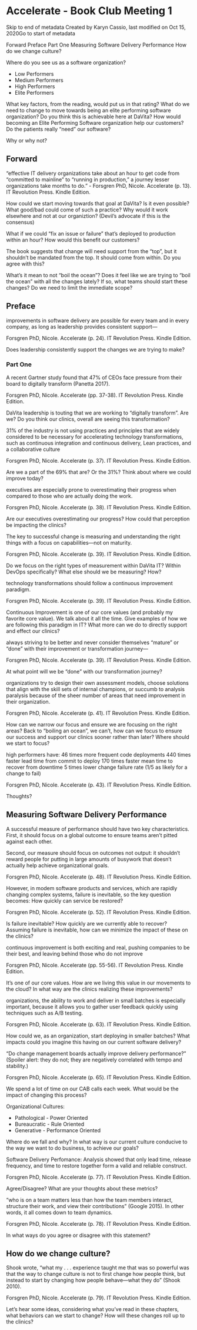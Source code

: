 
# Accelerate - Book Club Meeting 1

Skip to end of metadata
Created by Karyn Cassio, last modified on Oct 15, 2020Go to start of metadata

Forward
Preface
Part One
Measuring Software Delivery Performance
How do we change culture?

Where do you see us as a software organization?

* Low Performers
* Medium Performers
* High Performers
* Elite Performers

What key factors, from the reading, would put us in that rating?
What do we need to change to move towards being an elite performing software organization?
Do you think this is achievable here at DaVita?
How would becoming an Elite Performing Software organization help our customers?
Do the patients really “need” our software?

Why or why not?

## Forward

“effective IT delivery organizations take about an hour to get code from “committed to mainline” to “running in production,” a journey lesser organizations take months to do.” - Forsgren PhD, Nicole. Accelerate (p. 13). IT Revolution Press. Kindle Edition.

How could we start moving towards that goal at DaVita?
Is it even possible?
What good/bad could come of such a practice?
Why would it work elsewhere and not at our organiztion?
(Devil’s advocate if this is the consensus)

What if we could “fix an issue or failure” that’s deployed to production within an hour? How would this benefit our customers?

The book suggests that change will need support from the “top”, but it shouldn’t be mandated from the top. It should come from within. Do you agree with this?

What’s it mean to not “boil the ocean”? Does it feel like we are trying to “boil the ocean” with all the changes lately? If so, what teams should start these changes? Do we need to limit the immediate scope?


## Preface

improvements in software delivery are possible for every team and in every company, as long as leadership provides consistent support—

Forsgren PhD, Nicole. Accelerate (p. 24). IT Revolution Press. Kindle Edition.

Does leadership consistently support the changes we are trying to make?

### Part One

A recent Gartner study found that 47% of CEOs face pressure from their board to digitally transform (Panetta 2017).

Forsgren PhD, Nicole. Accelerate (pp. 37-38). IT Revolution Press. Kindle Edition.

DaVita leadership is touting that we are working to “digitally transform”. Are we? Do you think our clinics, overall are seeing this transformation?

31% of the industry is not using practices and principles that are widely considered to be necessary for accelerating technology transformations, such as continuous integration and continuous delivery, Lean practices, and a collaborative culture

Forsgren PhD, Nicole. Accelerate (p. 37). IT Revolution Press. Kindle Edition.

Are we a part of the 69% that are? Or the 31%?
Think about where we could improve today?


executives are especially prone to overestimating their progress when compared to those who are actually doing the work.

Forsgren PhD, Nicole. Accelerate (p. 38). IT Revolution Press. Kindle Edition.

Are our executives overestimating our progress? How could that perception be impacting the clinics?


The key to successful change is measuring and understanding the right things with a focus on capabilities—not on maturity.

Forsgren PhD, Nicole. Accelerate (p. 39). IT Revolution Press. Kindle Edition.

Do we focus on the right types of measurement within DaVita IT? Within DevOps specifically?
What else should we be measuring? How?


technology transformations should follow a continuous improvement paradigm.

Forsgren PhD, Nicole. Accelerate (p. 39). IT Revolution Press. Kindle Edition.

Continuous Improvement is one of our core values (and probably my favorite core value). We talk about it all the time. Give examples of how we are following this paradigm in IT? What more can we do to directly support and effect our clinics?

always striving to be better and never consider themselves “mature” or “done” with their improvement or transformation journey—

Forsgren PhD, Nicole. Accelerate (p. 39). IT Revolution Press. Kindle Edition.

At what point will we be “done” with our transformation journey?


organizations try to design their own assessment models, choose solutions that align with the skill sets of internal champions, or succumb to analysis paralysis because of the sheer number of areas that need improvement in their organization.

Forsgren PhD, Nicole. Accelerate (p. 41). IT Revolution Press. Kindle Edition.

How can we narrow our focus and ensure we are focusing on the right areas? Back to “boiling an ocean”, we can’t, how can we focus to ensure our success and support our clinics sooner rather than later? Where should we start to focus?


high performers have: 46 times more frequent code deployments 440 times faster lead time from commit to deploy 170 times faster mean time to recover from downtime 5 times lower change failure rate (1/5 as likely for a change to fail)

Forsgren PhD, Nicole. Accelerate (p. 43). IT Revolution Press. Kindle Edition.

Thoughts?



## Measuring Software Delivery Performance


A successful measure of performance should have two key characteristics. First, it should focus on a global outcome to ensure teams aren’t pitted against each other.

Second, our measure should focus on outcomes not output: it shouldn’t reward people for putting in large amounts of busywork that doesn’t actually help achieve organizational goals.

Forsgren PhD, Nicole. Accelerate (p. 48). IT Revolution Press. Kindle Edition.

However, in modem software products and services, which are rapidly changing complex systems, failure is inevitable, so the key question becomes: How quickly can service be restored?

Forsgren PhD, Nicole. Accelerate (p. 52). IT Revolution Press. Kindle Edition.

Is failure inevitable? How quickly are we currently able to recover? Assuming failure is inevitable, how can we minimize the impact of these on the clinics?


continuous improvement is both exciting and real, pushing companies to be their best, and leaving behind those who do not improve

Forsgren PhD, Nicole. Accelerate (pp. 55-56). IT Revolution Press. Kindle Edition.

It’s one of our core values. How are we living this value in our movements to the cloud? In what way are the clinics realizing these improvements?


organizations, the ability to work and deliver in small batches is especially important, because it allows you to gather user feedback quickly using techniques such as A/B testing.

Forsgren PhD, Nicole. Accelerate (p. 63). IT Revolution Press. Kindle Edition.

How could we, as an organization, start deploying in smaller batches? What impacts could you imagine this having on our current software delivery?


“Do change management boards actually improve delivery performance?” (Spoiler alert: they do not; they are negatively correlated with tempo and stability.)

Forsgren PhD, Nicole. Accelerate (p. 65). IT Revolution Press. Kindle Edition.

We spend a lot of time on our CAB calls each week. What would be the impact of changing this process?


Organizational Cultures:

* Pathological - Power Oriented
* Bureaucratic - Rule Oriented
* Generative - Performance Oriented

Where do we fall and why? In what way is our current culture conducive to the way we want to do business, to achieve our goals?


Software Delivery Perfomance: Analysis showed that only lead time, release frequency, and time to restore together form a valid and reliable construct.

Forsgren PhD, Nicole. Accelerate (p. 77). IT Revolution Press. Kindle Edition.

Agree/Disagree? What are your thoughts about these metrics?


“who is on a team matters less than how the team members interact, structure their work, and view their contributions” (Google 2015). In other words, it all comes down to team dynamics.

Forsgren PhD, Nicole. Accelerate (p. 78). IT Revolution Press. Kindle Edition.

In what ways do you agree or disagree with this statement?


## How do we change culture?

Shook wrote, “what my . . . experience taught me that was so powerful was that the way to change culture is not to first change how people think, but instead to start by changing how people behave—what they do” (Shook 2010).

Forsgren PhD, Nicole. Accelerate (p. 79). IT Revolution Press. Kindle Edition.

Let’s hear some ideas, considering what you’ve read in these chapters, what behaviors can we start to change? How will these changes roll up to the clinics?
